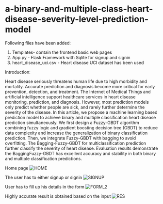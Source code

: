 # a-binary-and-multiple-class-heart-disease-severity-level-prediction-model
Following files have been added:
1. Templates- contain the frontend basic web pages
2. App.py - Flask Framework with Sqlite for signup and signin
3. heart_disease_uci.csv - Heart disease UCI dataset has been used

Introduction:

Heart disease seriously threatens human life due to high morbidity and mortality. Accurate prediction and diagnosis become more critical for early prevention, detection, and treatment. The Internet of Medical Things and artificial intelligence support healthcare services in heart disease monitoring, prediction, and diagnosis. However, most prediction models only predict whether people are sick, and rarely further determine the severity of the disease. In this article, we propose a machine learning based prediction model to achieve binary and multiple classification heart disease prediction simultaneously. We first design a Fuzzy-GBDT algorithm combining fuzzy logic and gradient boosting decision tree (GBDT) to reduce data complexity and increase the generalization of binary classification prediction. Then, we integrate Fuzzy-GBDT with bagging to avoid overfitting. The Bagging-Fuzzy-GBDT for multiclassification prediction further classify the severity of heart disease. Evaluation results demonstrate the BaggingFuzzy-GBDT has excellent accuracy and stability in both binary and multiple classification predictions.


Home page
 ![HOME](https://github.com/user-attachments/assets/969738d6-557b-4841-bbfb-d164359151ff)

 The user has to either signup or signin 
 ![SIGNUP](https://github.com/user-attachments/assets/b0e50dd5-1e08-490b-ae70-6f6e1a9b0115)

 User has to fill up his details in the form
 ![FORM_2](https://github.com/user-attachments/assets/a2fe5c8c-e9f8-425c-9732-18f0ef548cbe)

Highly accurate result is obtained based on the input
![RES](https://github.com/user-attachments/assets/329491a6-6bc0-49c1-80c8-01297c6aa617)


